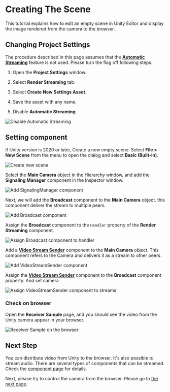 # Creating The Scene

This tutorial explains how to edit an empty scene in Unity Editor and display the image rendered from the camera to the browser.

## Changing Project Settings

The procedure described in this page assumes that the [**Automatic Streaming**](settings.md##general-settings) feature is not used. Please turn the flag off following steps.

1. Open the **Project Settings** window.

2. Select **Render Streaming** tab.

3. Select **Create New Settings Asset**.

4. Save the asset with any name.

5. Disable **Automatic Streaming**.

![Disable Automatic Streaming](images/disable_automaticstreaming.png)

## Setting component

If Unity version is 2020 or later, Create a new empty scene. Select **File > New Scene** from the menu to open the dialog and select **Basic (Built-in)**.

![Create new scene](images/create_new_scene.png)

Select the **Main Camera** object in the Hierarchy window, and add the **Signaling Manager** component in the Inspector window.

![Add SignalingManager component](images/add_signalingmanager_component.png)

Next, we will add the **Broadcast** component to the **Main Camera** object. this component deliver the stream to multiple peers.

![Add Broadcast component](images/add_broadcast_component.png)

Assign the **Broadcast** component to the `Handler` property of the **Render Streaming** component.

![Assign Broadcast component to handler](images/assign_broadcast_to_handler.png)

Add a [**Video Stream Sender**](video-streaming.html#videostreamsenderapiunityrenderstreamingvideostreamsenderhtml-component) component to the **Main Camera** object. This component refers to the Camera and delivers it as a stream to other peers.

![Add VideoStreamSender component](images/add_videostreamsender_component.png)

Assign the [**Video Stream Sender**](video-streaming.html#videostreamsenderapiunityrenderstreamingvideostreamsenderhtml-component) component to the **Broadcast** component property. And set camera

![Assign VideoStreamSender component to streams](images/assign_videostreamsender_to_streams.png)

### Check on browser

Open the **Receiver Sample** page, and you should see the video from the Unity camera appear in your browser.

![Receiver Sample on the browser](images/receiver_sample_on_browser.png)

## Next Step

You can distribute video from Unity to the browser. It's also possible to stream audio. There are several types of components that can be streamed. Check the [component page](components.md) for details.

Next, please try to control the camera from the browser. Please go to [the next page](control-camera.md).
